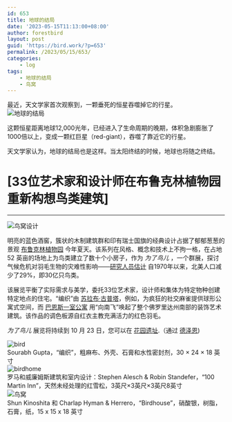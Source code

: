 ```yaml
---
id: 653
title: 地球的结局
date: '2023-05-15T11:13:00+08:00'
author: forestbird
layout: post
guid: 'https://bird.work/?p=653'
permalink: /2023/05/15/653/
categories:
    - log
tags:
    - 地球的结局
    - 鸟窝
---
```


最近，天文学家首次观察到，一颗垂死的恒星吞噬掉它的行星。  
![地球的结局](https://bird.work/usr/uploads/2023/05/2672286885.png "地球的结局")

这颗恒星距离地球12,000光年，已经进入了生命周期的晚期，体积急剧膨胀了1000倍以上，变成一颗红巨星（red-giant），吞噬了靠近它的行星。

天文学家认为，地球的结局也是这样。当太阳终结的时候，地球也将随之终结。

# \[33位艺术家和设计师在布鲁克林植物园重新构想鸟类建筑\]

---

![鸟窝设计](https://bird.work/usr/uploads/2023/05/2635679157.jpg "鸟窝设计")

明亮的蓝色酒窖，簇状的木制建筑群和印有瑞士国旗的经典设计占据了郁郁葱葱的景观 [布鲁克林植物园](https://www.bbg.org/) 今年夏天。该系列在风格、概念和技术上不拘一格，在占地 52 英亩的场地上为鸟类建立了数十个小房子，作为 *为了鸟儿* ，一个群展，探讨气候危机对羽毛生物的灾难性影响——[研究人员估计](https://www.science.org/doi/10.1126/science.aaw1313) 自1970年以来，北美人口减少了29%，即30亿只鸟类。

该展览平衡了实际需求与美学，委托33位艺术家，设计师和集体为特定物种创建特定地点的住宅。“编织”由 [苏拉布·古普塔](https://sourabhguptadesign.com/)，例如，为疯狂的社交麻雀提供球形公寓式空间，而 [巴恩斯一室公寓](https://germanebarnes.com/) 用“向南飞”唤起了整个佛罗里达州南部的装饰艺术建筑。该作品的调色板源自红衣主教充满活力的红色羽毛。

*为了鸟儿* 展览将持续到 10 月 23 日，您可以在 [花园遗址](https://www.bbg.org/).（通过 [德泽恩](https://www.dezeen.com/2022/06/20/conceptual-birdhouses-at-brooklyn-botanic-garden/))

![bird](https://bird.work/usr/uploads/2023/05/3845043169.jpg "bird")  
Sourabh Gupta，“编织”，粗麻布、外壳、石膏和水性密封剂，30 × 24 × 18 英寸  
![birdhome](https://bird.work/usr/uploads/2023/05/241995273.jpg "birdhome")  
罗马和威廉姆斯建筑和室内设计：Stephen Alesch &amp; Robin Standefer，“100 Martin Inn”，天然未经处理的红雪松，3英尺×3英尺×3英尺8英寸  
![鸟窝](https://bird.work/usr/uploads/2023/05/329132216.jpg "鸟窝")  
Shun Kinoshita 和 Charlap Hyman &amp; Herrero，“Birdhouse”，硝酸银，树脂，石膏，纸，15 x 15 x 18 英寸